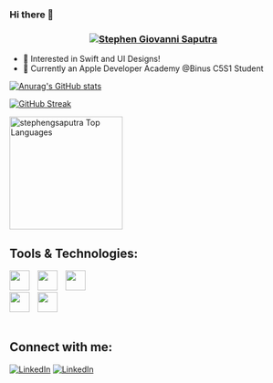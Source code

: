 ### Hi there 👋

<h3 align="center"><a href="https://hud0shnik.github.io/">
<img alt="Stephen Giovanni Saputra" src="https://readme-typing-svg.herokuapp.com/?lines=I+am+Stephen+Giovanni+Saputra;A+Swift+Developer;A+UI+Designer&font=JetBrains%20Mono&width=280&height=45&color=68C3D4&vCenter=true&size=21"></a>
</h3>

- 👀 Interested in Swift and UI Designs!
- 🌱 Currently an Apple Developer Academy @Binus C5S1 Student

[![Anurag's GitHub stats](https://github-readme-stats.vercel.app/api?username=stephengsaputra&count_private=true&show_icons=true&theme=tokyonight)](https://github.com/anuraghazra/github-readme-stats)

[![GitHub Streak](http://github-readme-streak-stats.herokuapp.com?user=stephengsaputra&theme=vue-dark)](https://git.io/streak-stats)

<img alt="stephengsaputra Top Languages" src="https://github-readme-stats.vercel.app/api/top-langs/?username=stephengsaputra&langs_count=4&layout=compact&theme=react&hide_border=true&bg_color=1F222E&title_color=68C3D4&icon_color=F8D866&hide_border=true" height="198px"/>

## Tools & Technologies:

<div style="white-space:nowrap;">
    <img height="35" style="padding-right: 10px" src="https://cdn.jsdelivr.net/gh/devicons/devicon/icons/swift/swift-original.svg" />
    <img height="35" style="padding-right: 10px"src="https://cdn.jsdelivr.net/gh/devicons/devicon/icons/sketch/sketch-original.svg" />
    <img height="35" style="padding-right: 10px" src="https://cdn.jsdelivr.net/gh/devicons/devicon/icons/xcode/xcode-original.svg" />
    <br />
    <img height="35" style="padding-right: 10px" src="https://cdn.jsdelivr.net/gh/devicons/devicon/icons/figma/figma-original.svg" />
    <img height="35" style="padding-right: 10px" src="https://cdn.jsdelivr.net/gh/devicons/devicon/icons/java/java-original.svg" />

</div>
<br/>

## Connect with me:

<a href="https://www.linkedin.com/in/gregoriusalbert/" target="_blank"><img alt="LinkedIn" src="https://img.shields.io/badge/linkedin-%230077B5.svg?&style=for-the-badge&logo=linkedin&logoColor=white" /></a>
<a href="https://www.instagram.com/gal_bert/" target="_blank"><img alt="LinkedIn" src="https://img.shields.io/badge/Instagram-%23E4405F.svg?style=for-the-badge&logo=Instagram&logoColor=white" /></a>
